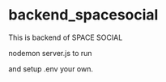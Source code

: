 # backend_spacesocial
This is backend of SPACE SOCIAL

nodemon server.js to run

and setup .env your own.
